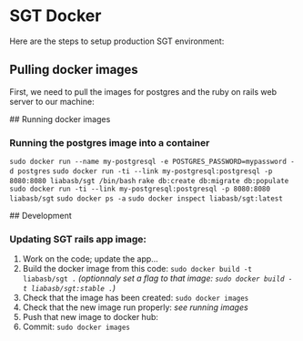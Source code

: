 # SGT Docker

Here are the steps to setup production SGT environment:

## Pulling docker images

First, we need to pull the images for postgres and the ruby on rails web server to our machine:

## Running docker images

### Running the postgres image into a container

`sudo docker run --name my-postgresql -e POSTGRES_PASSWORD=mypassword -d postgres`
`sudo docker run -ti --link my-postgresql:postgresql -p 8080:8080 liabasb/sgt /bin/bash`
`rake db:create db:migrate db:populate`
`sudo docker run -ti --link my-postgresql:postgresql -p 8080:8080 liabasb/sgt`
`sudo docker ps -a`
`sudo docker inspect liabasb/sgt:latest`


## Development

### Updating SGT rails app image:

1. Work on the code; update the app...
2. Build the docker image from this code: `sudo docker build -t liabasb/sgt .` *(optionnaly set a flag to that image: `sudo docker build -t liabasb/sgt:stable .`)*
3. Check that the image has been created: `sudo docker images`
3. Check that the new image run properly: *see running images*
4. Push that new image to docker hub:
3. Commit: `sudo docker images`
